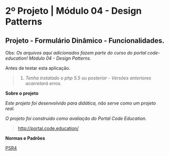 2º Projeto | Módulo 04 - Design Patterns
================================================

Projeto - Formulário Dinâmico - Funcionalidades.
------------------------------------------------

Obs: *Os arquivos aqui adicionados fazem parte do curso do portal code-education! Módulo 04 - Design Patterns.*

Antes de testar esta aplicação.

>1. *Tenha instalado o php 5.5 ou posterior - Versões anteriores acarretará erros.*


**Sobre o projeto**

*Este projeto foi desenvolvido para didática, não serve como um projeto real.*

*O projeto foi construido como avaliação do Portal Code Education.*

>http://portal.code.education/

**Normas e Padrões**

<a href="http://www.php-fig.org/psr/psr-4/" title="psr4">PSR4</a>